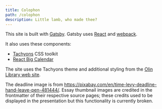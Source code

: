 ```yaml
---
title: Colophon
path: /colophon
description: Little lamb, who made thee?
---
```


This site is built with [Gatsby](https://www.gatsbyjs.org). Gatsby uses
[React](https://reactjs.org) and [webpack](https://webpack.js.org).

It also uses these components:

* [Tachyons](http://tachyons.io) CSS toolkit
* [React Big Calendar](https://github.com/intljusticemission/react-big-calendar)

The site uses the Tachyons theme and additional styling from the
[Olin Library web site](https://github.com/olinlibrary/library-website).

The deadline image is from <https://pixabay.com/en/time-levy-deadline-hand-leave-pen-481444/>.
Essay thumbnail images are credited in the frontmatter of their respective
source pages; these credits used to be displayed in the presentation but this
functionality is currently broken.
